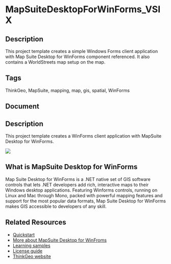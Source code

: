 # MapSuiteDesktopForWinForms_VSIX

## Description

This project template creates a simple Windows Forms client application with Map Suite Desktop for WinForms component referenced. It also contains a WorldStreets map setup on the map.

## Tags

ThinkGeo, MapSuite, mapping, map, gis, spatial, WinForms

## Document

<!DOCTYPE html><html><head><title></title></head><body><section><h1>Description</h1><p>This project template creates a WinForms client application with MapSuite Desktop for WinForms.</p><img src="https://github.com/ThinkGeo/HelloWorldSample-ForWinForms/raw/master/Screenshot.png"></section><section><h1>What is MapSuite Desktop for WinForms</h1><p>Map Suite Desktop for WinForms is a .NET native set of GIS software controls that lets .NET developers add rich, interactive maps to their Windows desktop applications. Featuring Winforms controls, running on Linux and Mac through Mono, packed with powerful mapping features and support for the most popular data formats, Map Suite Desktop for WinForms makes GIS accessible to developers of any skill.</p></section><section><h1>Related Resources</h1><ul><li><a href="http://wiki.thinkgeo.com/wiki/map_suite_desktop_for_winforms_quick_start_guide">Quickstart</a></li><li><a href="http://wiki.thinkgeo.com/wiki/map_suite_desktop_for_winforms">More about MapSuite Desktop for WinFroms</a></li><li><a href="http://wiki.thinkgeo.com/wiki/map_suite_desktop_for_winforms_all_samples">Learning samples</a></li><li><a href="http://wiki.thinkgeo.com/wiki/map_suite_license_guide#map_suite_desktop_winforms_wpf">License guide</a></li><li><a href="http://www.thinkgeo.com">ThinkGeo website</a></li></ul></section></body></html>